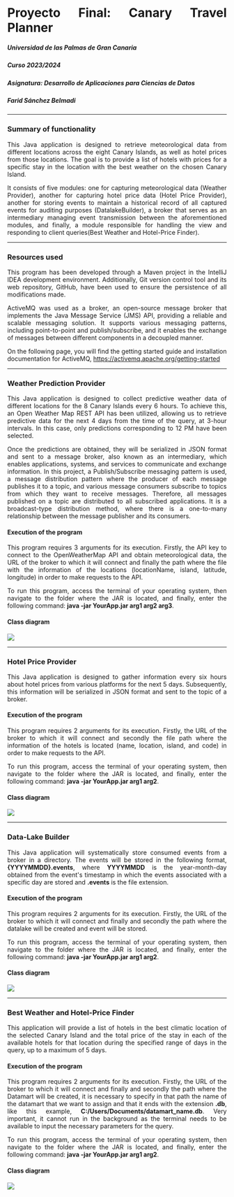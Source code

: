 <div style="text-align: justify">

# Proyecto Final: Canary Travel Planner
##### Universidad de las Palmas de Gran Canaria
##### Curso 2023/2024
##### Asignatura: Desarrollo de Aplicaciones para Ciencias de Datos
##### Farid Sánchez Belmadi

***

### Summary of functionality
This Java application is designed to retrieve meteorological data from different locations across the eight Canary Islands, as well as hotel prices from those locations. 
The goal is to provide a list of hotels with prices for a specific stay in the location with the best weather on the chosen Canary Island.

It consists of five modules: one for capturing meteorological data (Weather Provider), another for capturing hotel price data (Hotel Price Provider), another for storing events 
to maintain a historical record of all captured events for auditing purposes (DatalakeBuilder), a broker that serves as an intermediary 
managing event transmission between the aforementioned modules, and finally, a module responsible for handling the view and responding to client queries(Best Weather and Hotel-Price Finder).

****

### Resources used

This program has been developed through a Maven project in the IntelliJ IDEA development environment. Additionally, Git version
control tool and its web repository, GitHub, have been used to ensure the persistence of all modifications made.

ActiveMQ was used as a broker, an open-source message broker that implements the Java Message Service (JMS) API, providing a
reliable and scalable messaging solution. It supports various messaging patterns, including point-to-point and publish/subscribe,
and it enables the exchange of messages between different components in a decoupled manner.

On the following page, you will find the getting started guide and installation documentation for ActiveMQ, https://activemq.apache.org/getting-started

****

### Weather Prediction Provider
This Java application is designed to collect predictive weather data of different locations for the 8 Canary Islands every 6 hours. To achieve this, an
Open Weather Map REST API has been utilized, allowing us to retrieve predictive data for the next 4 days from the time
of the query, at 3-hour intervals. In this case, only predictions corresponding to 12 PM have been selected.

Once the predictions are obtained, they will be serialized in JSON format and sent to a message broker, also known as
an intermediary, which enables applications, systems, and services to communicate and exchange information. In this project,
a Publish/Subscribe messaging pattern is used, a message distribution pattern where the producer of each message publishes it
to a topic, and various message consumers subscribe to topics from which they want to receive messages. Therefore, all messages
published on a topic are distributed to all subscribed applications. It is a broadcast-type distribution method, where there is a
one-to-many relationship between the message publisher and its consumers.

#### Execution of the program
This program requires 3 arguments for its execution. Firstly, the API key to connect to the OpenWeatherMap API and obtain meteorological data,
the URL of the broker to which it will connect and finally the path where the file with the information of the
locations (locationName, island, latitude, longitude) in order to make requests to the API.

To run this program, access the terminal of your operating system, then navigate to the folder where the JAR is located, and finally, enter the following
command: **java -jar YourApp.jar arg1 arg2 arg3**.

#### Class diagram
![](WeatherPredictionProvider.jpg)


****

### Hotel Price Provider
This Java application is designed to gather information every six hours about hotel prices from various platforms for the next 5 days.
Subsequently, this information will be serialized in JSON format and sent to the topic of a broker.

#### Execution of the program
This program requires 2 arguments for its execution. Firstly, the URL of the broker to which it will connect and secondly the file path where the information of the 
hotels is located (name, location, island, and code) in order to make requests to the API.

To run this program, access the terminal of your operating system, then navigate to the folder where the JAR is located, and finally, enter the following
command: **java -jar YourApp.jar arg1 arg2**.
#### Class diagram
![](HotelPriceProvider.jpg)



****

### Data-Lake Builder
This Java application will systematically store consumed events from a broker in a directory. The events will be stored in the following format, **{YYYYMMDD}.events**,
where **YYYYMMDD** is the year-month-day obtained from the event's timestamp in which the events associated with a specific day are stored and **.events** is the file extension.

#### Execution of the program
This program requires 2 arguments for its execution. Firstly, the URL of the broker to which it will connect and finally and secondly the path where the datalake will be created and
event will be stored.

To run this program, access the terminal of your operating system, then navigate to the folder where the JAR is located, and finally, enter the following
command: **java -jar YourApp.jar arg1 arg2**.

#### Class diagram
![](DatalakeBuilder.jpg)


****

### Best Weather and Hotel-Price Finder
This application will provide a list of hotels in the best climatic location of the selected Canary Island and the total price of the stay in each of the available hotels for that location during 
the specified range of days in the query, up to a maximum of 5 days.

#### Execution of the program
This program requires 2 arguments for its execution. Firstly, the URL of the broker to which it will connect and finally and secondly the path where the Datamart will be created, 
it is necessary to specify in that path the name of the datamart that we want to assign and that it ends with the extension **.db**, like this example, **C:/Users/Documents/datamart_name.db**.
Very important, it cannot run in the background as the terminal needs to be available to input the necessary parameters for the query.

To run this program, access the terminal of your operating system, then navigate to the folder where the JAR is located, and finally, enter the following
command: **java -jar YourApp.jar arg1 arg2**.

#### Class diagram
![](BestWeather_HotelPrice_Finder.jpg)


</div>
